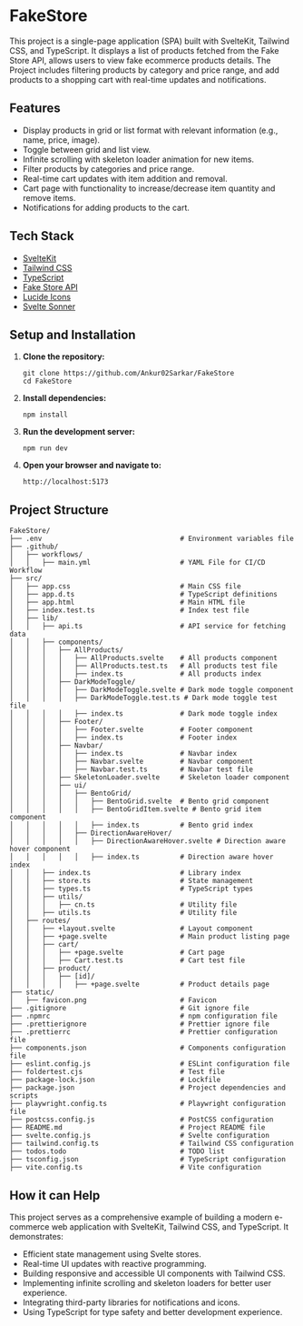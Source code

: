 # FakeStore

This project is a single-page application (SPA) built with SvelteKit, Tailwind CSS, and TypeScript. It displays a list of products fetched from the Fake Store API, allows users to view fake ecommerce products details. The Project includes filtering products by category and price range, and add products to a shopping cart with real-time updates and notifications.

## Features

- Display products in grid or list format with relevant information (e.g., name, price, image).
- Toggle between grid and list view.
- Infinite scrolling with skeleton loader animation for new items.
- Filter products by categories and price range.
- Real-time cart updates with item addition and removal.
- Cart page with functionality to increase/decrease item quantity and remove items.
- Notifications for adding products to the cart.

## Tech Stack

- [SvelteKit](https://kit.svelte.dev/)
- [Tailwind CSS](https://tailwindcss.com/)
- [TypeScript](https://www.typescriptlang.org/)
- [Fake Store API](https://fakestoreapi.com/)
- [Lucide Icons](https://lucide.dev/)
- [Svelte Sonner](https://svelte-sonner.vercel.app/)

## Setup and Installation

1. **Clone the repository:**

   ```
   git clone https://github.com/Ankur02Sarkar/FakeStore
   cd FakeStore
   ```

2. **Install dependencies:**

   ```
   npm install
   ```

3. **Run the development server:**

   ```
   npm run dev
   ```

4. **Open your browser and navigate to:**

   ```
   http://localhost:5173
   ```

## Project Structure

```
FakeStore/
├── .env                                  # Environment variables file
├── .github/
│   ├── workflows/
│   │   ├── main.yml                      # YAML File for CI/CD Workflow
├── src/
│   ├── app.css                           # Main CSS file
│   ├── app.d.ts                          # TypeScript definitions
│   ├── app.html                          # Main HTML file
│   ├── index.test.ts                     # Index test file
│   ├── lib/
│   │   ├── api.ts                        # API service for fetching data
│   │   ├── components/
│   │   │   ├── AllProducts/
│   │   │   │   ├── AllProducts.svelte    # All products component
│   │   │   │   ├── AllProducts.test.ts   # All products test file
│   │   │   │   ├── index.ts              # All products index
│   │   │   ├── DarkModeToggle/
│   │   │   │   ├── DarkModeToggle.svelte # Dark mode toggle component
│   │   │   │   ├── DarkModeToggle.test.ts # Dark mode toggle test file
│   │   │   │   ├── index.ts              # Dark mode toggle index
│   │   │   ├── Footer/
│   │   │   │   ├── Footer.svelte         # Footer component
│   │   │   │   ├── index.ts              # Footer index
│   │   │   ├── Navbar/
│   │   │   │   ├── index.ts              # Navbar index
│   │   │   │   ├── Navbar.svelte         # Navbar component
│   │   │   │   ├── Navbar.test.ts        # Navbar test file
│   │   │   ├── SkeletonLoader.svelte     # Skeleton loader component
│   │   │   ├── ui/
│   │   │   │   ├── BentoGrid/
│   │   │   │   │   ├── BentoGrid.svelte  # Bento grid component
│   │   │   │   │   ├── BentoGridItem.svelte # Bento grid item component
│   │   │   │   │   ├── index.ts          # Bento grid index
│   │   │   │   ├── DirectionAwareHover/
│   │   │   │   │   ├── DirectionAwareHover.svelte # Direction aware hover component
│   │   │   │   │   ├── index.ts          # Direction aware hover index
│   │   ├── index.ts                      # Library index
│   │   ├── store.ts                      # State management
│   │   ├── types.ts                      # TypeScript types
│   │   ├── utils/
│   │   │   ├── cn.ts                     # Utility file
│   │   ├── utils.ts                      # Utility file
│   ├── routes/
│   │   ├── +layout.svelte                # Layout component
│   │   ├── +page.svelte                  # Main product listing page
│   │   ├── cart/
│   │   │   ├── +page.svelte              # Cart page
│   │   │   ├── Cart.test.ts              # Cart test file
│   │   ├── product/
│   │   │   ├── [id]/
│   │   │   │   ├── +page.svelte          # Product details page
├── static/
│   ├── favicon.png                       # Favicon
├── .gitignore                            # Git ignore file
├── .npmrc                                # npm configuration file
├── .prettierignore                       # Prettier ignore file
├── .prettierrc                           # Prettier configuration file
├── components.json                       # Components configuration file
├── eslint.config.js                      # ESLint configuration file
├── foldertest.cjs                        # Test file
├── package-lock.json                     # Lockfile
├── package.json                          # Project dependencies and scripts
├── playwright.config.ts                  # Playwright configuration file
├── postcss.config.js                     # PostCSS configuration
├── README.md                             # Project README file
├── svelte.config.js                      # Svelte configuration
├── tailwind.config.ts                    # Tailwind CSS configuration
├── todos.todo                            # TODO list
├── tsconfig.json                         # TypeScript configuration
├── vite.config.ts                        # Vite configuration
```

## How it can Help

This project serves as a comprehensive example of building a modern e-commerce web application with SvelteKit, Tailwind CSS, and TypeScript. It demonstrates:

- Efficient state management using Svelte stores.
- Real-time UI updates with reactive programming.
- Building responsive and accessible UI components with Tailwind CSS.
- Implementing infinite scrolling and skeleton loaders for better user experience.
- Integrating third-party libraries for notifications and icons.
- Using TypeScript for type safety and better development experience.

